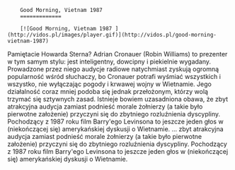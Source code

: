
        Good Morning, Vietnam 1987 
        =============
        
        [![Good Morning, Vietnam 1987 ](http://vidos.pl/images/player.gif)](http://vidos.pl/good-morning-vietnam-1987)
        
        
 Pamiętacie Howarda Sterna? Adrian Cronauer (Robin Williams) to prezenter w tym samym stylu: jest inteligentny, dowcipny i piekielnie wygadany. Prowadzone przez niego audycje radiowe natychmiast zyskują ogromną popularność wśród słuchaczy, bo Cronauer potrafi wyśmiać wszystkich i wszystko, nie wyłączając pogody i krwawej wojny w Wietnamie. Jego działalność coraz mniej podoba się jednak przełożonym, którzy wolą trzymać się sztywnych zasad. Istnieje bowiem uzasadniona obawa, że zbyt atrakcyjna audycja zamiast podnieść morale żołnierzy (a takie było pierwotne założenie) przyczyni się do zbytniego rozluźnienia dyscypliny. Pochodzący z 1987 roku film Barry'ego Levinsona to jeszcze jeden głos w (niekończącej się) amerykańskiej dyskusji o Wietnamie.   ... zbyt atrakcyjna audycja zamiast podnieść morale żołnierzy (a takie było pierwotne założenie) przyczyni się do zbytniego rozluźnienia dyscypliny. Pochodzący z 1987 roku film Barry'ego Levinsona to jeszcze jeden głos w (niekończącej się) amerykańskiej dyskusji o Wietnamie.
    